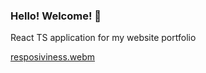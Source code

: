 ### Hello! Welcome! 👋

React TS application for my website portfolio

[resposiviness.webm](https://github.com/user-attachments/assets/7366793b-a101-427c-a212-b4e0b0da8fff)
